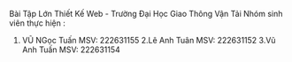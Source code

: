 Bài Tập Lớn Thiết Kế Web - Trường Đại Học Giao Thông Vận Tải
Nhóm sinh viên thực hiện :
1. VŨ NGọc Tuấn 
  MSV: 222631155
2.Lê Anh Tuân
  MSV: 222631152
3.Vũ Anh Tuấn
  MSV: 222631154
